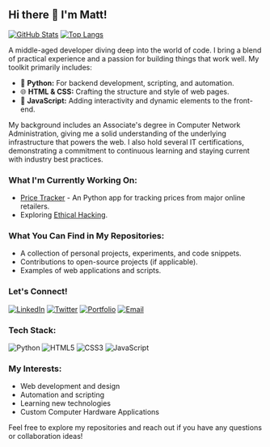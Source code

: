 ## Hi there 👋 I'm Matt!

[![GitHub Stats](https://github-readme-stats.vercel.app/api?username=mmangus1&show_icons=true&theme=dracula)](https://github.com/mmangus1)
[![Top Langs](https://github-readme-stats.vercel.app/api/top-langs/?username=mmangus1&layout=compact&theme=dracula)](https://github.com/mmangus1)

A middle-aged developer diving deep into the world of code. I bring a blend of practical experience and a passion for building things that work well. My toolkit primarily includes:

- 🐍 **Python:** For backend development, scripting, and automation.
- 🌐 **HTML & CSS:** Crafting the structure and style of web pages.
- 📜 **JavaScript:** Adding interactivity and dynamic elements to the front-end.

My background includes an Associate's degree in Computer Network Administration, giving me a solid understanding of the underlying infrastructure that powers the web. I also hold several IT certifications, demonstrating a commitment to continuous learning and staying current with industry best practices.

### What I'm Currently Working On:

- [Price Tracker](https://github.com/mmangus1/PriceTracker) - An Python app for tracking prices from major online retailers.
- Exploring [Ethical Hacking](https://www.netacad.com/courses/ethical-hacker?courseLang=en-US).

### What You Can Find in My Repositories:

- A collection of personal projects, experiments, and code snippets.
- Contributions to open-source projects (if applicable).
- Examples of web applications and scripts.

### Let's Connect!

[![LinkedIn](https://img.shields.io/badge/-LinkedIn-%230077B5?style=for-the-badge&logo=linkedin&logoColor=white)](https://www.linkedin.com/in/matthewpmangus/)
[![Twitter](https://img.shields.io/badge/-Twitter-%231DA1F2?style=for-the-badge&logo=twitter&logoColor=white)](https://x.com/MtthwMngs)
[![Portfolio](https://img.shields.io/badge/-Portfolio-%23000000?style=for-the-badge&logo=globe&logoColor=white)](https://mmangus1.github.io/)
[![Email](https://img.shields.io/badge/-Email-%23EA4335?style=for-the-badge&logo=gmail&logoColor=white)](mailto:mtthwmngs@gmail.com)

### Tech Stack:

![Python](https://img.shields.io/badge/Python-3776AB?style=for-the-badge&logo=python&logoColor=white)
![HTML5](https://img.shields.io/badge/HTML5-E34F26?style=for-the-badge&logo=html5&logoColor=white)
![CSS3](https://img.shields.io/badge/CSS3-1572B6?style=for-the-badge&logo=css3&logoColor=white)
![JavaScript](https://img.shields.io/badge/JavaScript-F7DF1E?style=for-the-badge&logo=javascript&logoColor=black)
### My Interests:

- Web development and design
- Automation and scripting
- Learning new technologies
- Custom Computer Hardware Applications

Feel free to explore my repositories and reach out if you have any questions or collaboration ideas!
